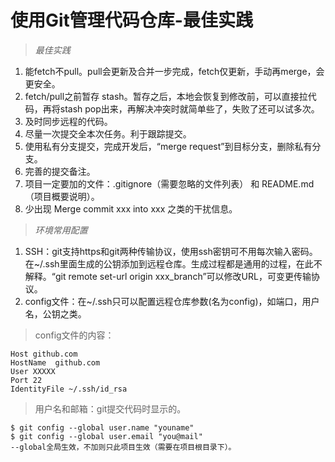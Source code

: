 # 使用Git管理代码仓库-最佳实践

> *最佳实践*

1. 能fetch不pull。pull会更新及合并一步完成，fetch仅更新，手动再merge，会更安全。
2. fetch/pull之前暂存 stash。暂存之后，本地会恢复到修改前，可以直接拉代码，再将stash pop出来，再解决冲突时就简单些了，失败了还可以试多次。
3. 及时同步远程的代码。
4. 尽量一次提交全本次任务。利于跟踪提交。
5. 使用私有分支提交，完成开发后，“merge request”到目标分支，删除私有分支。
6. 完善的提交备注。
7. 项目一定要加的文件：.gitignore（需要忽略的文件列表） 和 README.md（项目概要说明）。
8. 少出现 Merge commit xxx into xxx 之类的干扰信息。

> *环境常用配置*
1. SSH：git支持https和git两种传输协议，使用ssh密钥可不用每次输入密码。在~/.ssh里面生成的公钥添加到远程仓库。生成过程都是通用的过程，在此不解释。“git remote set-url origin xxx_branch”可以修改URL，可变更传输协议。
2. config文件：在~/.ssh只可以配置远程仓库参数(名为config)，如端口，用户名，公钥之类。


> config文件的内容：
```
Host github.com
HostName  github.com
User XXXXX
Port 22
IdentityFile ~/.ssh/id_rsa
```
> 用户名和邮箱：git提交代码时显示的。
```
$ git config --global user.name "youname"
$ git config --global user.email "you@mail"
--global全局生效，不加则只此项目生效（需要在项目根目录下）。
```
